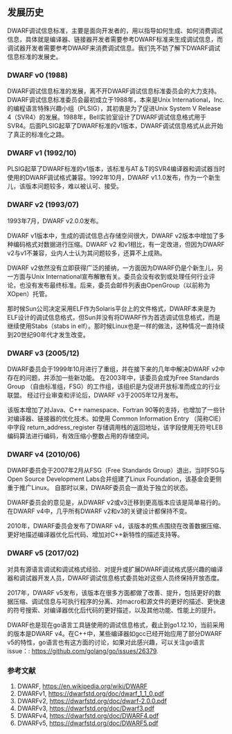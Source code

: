 ## 发展历史

DWARF调试信息标准，主要是面向开发者的，用以指导如何生成、如何消费调试信息，具体就是编译器、链接器开发者需要参考DWARF标准来生成调试信息，而调试器开发者需要参考DWARF来消费调试信息。我们先不妨了解下DWARF调试信息标准的发展史。

### DWARF v0 (1988)

DWARF调试信息标准的发展，离不开DWARF调试信息标准委员会的大力支持。DWARF调试信息标准委员会最初成立于1988年，本来是Unix International，Inc.的编程语言特殊兴趣小组（PLSIG），其初衷是为了促进Unix System V Release 4（SVR4）的发展。1988年，Bell实验室设计了DWARF调试信息格式用于SVR4。后面PLSIG起草了DWARF标准的v1版本，DWARF调试信息格式从此开始了真正的标准化之路。

### DWARF v1 (1992/10)

PLSIG起草了DWARF标准的v1版本，该标准与AT＆T的SVR4编译器和调试器当时使用的DWARF调试格式兼容。1992年10月，DWARF v1.1.0发布，作为一个新生儿，该版本问题较多，难以被认可、接受。

### DWARF v2 (1993/07)

1993年7月，DWARF v2.0.0发布。

DWARF v1版本中，生成的调试信息占存储空间很大，DWARF v2版本中增加了多种编码格式对数据进行压缩。DWARF v2 和v1相比，有一定改进，但因为DWARF v2与v1不兼容，业内人士认为其问题较多，还算不上成熟。

DWARF v2依然没有立即获得广泛的接纳，一方面因为DWARF仍是个新生儿，另一方面与Unix International宣布解散有关。委员会没有收到或处理任何行业评论，也没有发布最终标准。后来，委员会邮件列表由OpenGroup（以前称为XOpen）托管。

那时候Sun公司决定采用ELF作为Solaris平台上的文件格式，DWARF本来是为ELF设计的调试信息格式，但Sun并没有将DWARF作为首选调试信息格式，而是继续使用Stabs（stabs in elf）。那时候Linux也是一样的做法，这种情况一直持续到20世纪90年代才发生改变。

### DWARF v3 (2005/12)

DWARF委员会于1999年10月进行了重组，并在接下来的几年中解决DWARF v2中存在的问题，并添加一些新功能。 在2003年中，该委员会成为Free Standards Group （自由标准组，FSG）的工作组，该组织是为促进开放标准而成立的行业联盟。 经过行业审查和评论后，DWARF v3于2005年12月发布。

该版本增加了对Java、C++ namespace、Fortran 90等的支持，也增加了一些针对编译器、链接器的优化技术。如使用 Common Information Entry （简称CIE）中字段 return_address_register 存储调用栈的返回地址，该字段使用无符号LEB编码算法进行编码，有效压缩小整数占用的存储空间。

### DWARF v4 (2010/06)

DWARF委员会于2007年2月从FSG（Free Standards Group）退出，当时FSG与Open Source Development Labs合并组建了Linux Foundation，该基金会更侧重于推广Linux。 自那时以来，DWARF委员会一直处于独立的状态。

DWARF委员会的意见是，从DWARF v2或v3迁移到更高版本应该是简单易行的。 在DWARF v4中，几乎所有DWARF v2和v3的关键设计都保持不变。

2010年，DWARF委员会发布了DWARF v4，该版本的焦点围绕在改善数据压缩、更好地描述编译器优化后代码、增加对C++新特性的描述支持等。

### DWARF v5 (2017/02)

对具有源语言调试和调试格式经验、对提升或扩展DWARF调试格式感兴趣的编译器和调试器开发人员，DWARF调试信息格式委员始对这些人员终保持开放态度。

2017年，DWARF v5发布，该版本在很多方面都做了改善、提升，包括更好的数据压缩、调试信息与可执行程序的分离、对macro和源文件的更好的描述、更快速的符号搜索、对编译器优化后代码的更好描述，以及其他功能、性能上的提升。

DWARF也是现在go语言工具链使用的调试信息格式，截止到go1.12.10，当前采用的版本是DWARF v4。在C++中，某些编译器如gcc已经开始应用了部分DWARF v5的特性，go语言也有这方面的讨论，如果对此感兴趣，可以关注go语言issue：: https://github.com/golang/go/issues/26379.

### 参考文献

1. DWARF, https://en.wikipedia.org/wiki/DWARF
2. DWARFv1, https://dwarfstd.org/doc/dwarf_1_1_0.pdf
3. DWARFv2, https://dwarfstd.org/doc/dwarf-2.0.0.pdf
4. DWARFv3, https://dwarfstd.org/doc/Dwarf3.pdf
5. DWARFv4, https://dwarfstd.org/doc/DWARF4.pdf
6. DWARFv5, https://dwarfstd.org/doc/DWARF5.pdf
